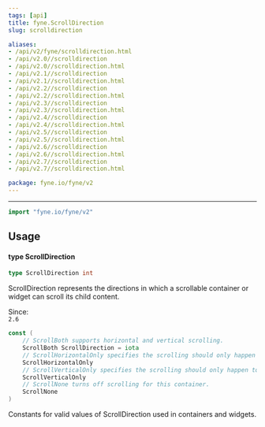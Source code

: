 ```yaml
---
tags: [api]
title: fyne.ScrollDirection
slug: scrolldirection

aliases:
- /api/v2/fyne/scrolldirection.html
- /api/v2.0//scrolldirection
- /api/v2.0//scrolldirection.html
- /api/v2.1//scrolldirection
- /api/v2.1//scrolldirection.html
- /api/v2.2//scrolldirection
- /api/v2.2//scrolldirection.html
- /api/v2.3//scrolldirection
- /api/v2.3//scrolldirection.html
- /api/v2.4//scrolldirection
- /api/v2.4//scrolldirection.html
- /api/v2.5//scrolldirection
- /api/v2.5//scrolldirection.html
- /api/v2.6//scrolldirection
- /api/v2.6//scrolldirection.html
- /api/v2.7//scrolldirection
- /api/v2.7//scrolldirection.html

package: fyne.io/fyne/v2
---
```



---
```go
import "fyne.io/fyne/v2"
```

## Usage

#### type ScrollDirection

```go
type ScrollDirection int
```

ScrollDirection represents the directions in which a scrollable container or widget can scroll its child content.


<div class="since">Since: <code>
2.6</code></div>

```go
const (
	// ScrollBoth supports horizontal and vertical scrolling.
	ScrollBoth ScrollDirection = iota
	// ScrollHorizontalOnly specifies the scrolling should only happen left to right.
	ScrollHorizontalOnly
	// ScrollVerticalOnly specifies the scrolling should only happen top to bottom.
	ScrollVerticalOnly
	// ScrollNone turns off scrolling for this container.
	ScrollNone
)
```
Constants for valid values of ScrollDirection used in containers and widgets.
